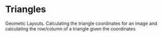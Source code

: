 # Triangles
Geometic Layouts.  Calculating the triangle coordinates for an image and calculating the row/column of a triangle given the coordinates
